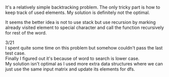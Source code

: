 It's a relatively simple backtracking problem.
The only tricky part is how to keep track of used elements.
My solution is definitely not the optimal.

It seems the better idea is not to use stack but use recursion by marking already visited element to special character and call the function recursively for rest of the word.

3/21\
I spent quite some time on this problem but somehow couldn't pass the last test case.\
Finally I figured out it's because of word to search is lower case.\
My solution isn't optimal as I used more extra data structures where we can just use the same input matrix and update its elements for dfs.
